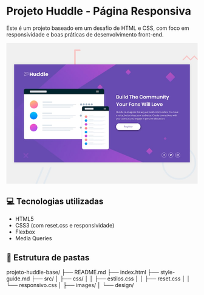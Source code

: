 # Projeto Huddle - Página Responsiva

Este é um projeto baseado em um desafio de HTML e CSS, com foco em responsividade e boas práticas de desenvolvimento front-end.

![Preview do Projeto](./src/design/desktop-preview.jpg)

## 💻 Tecnologias utilizadas

- HTML5
- CSS3 (com reset.css e responsividade)
- Flexbox
- Media Queries

## 📁 Estrutura de pastas

projeto-huddle-base/
├── README.md
├── index.html
├── style-guide.md
├── src/
│ ├── css/
│ │ ├── estilos.css
│ │ ├── reset.css
│ │ └── responsivo.css
│ ├── images/
│ └── design/